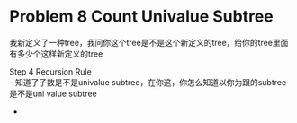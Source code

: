 # Problem 8 Count Univalue Subtree

我新定义了一种tree，我问你这个tree是不是这个新定义的tree，给你的tree里面有多少个这样新定义的tree





Step 4 Recursion Rule\
\- 知道了子数是不是univalue subtree，在你这，你怎么知道以你为跟的subtree是不是uni value subtree

*
